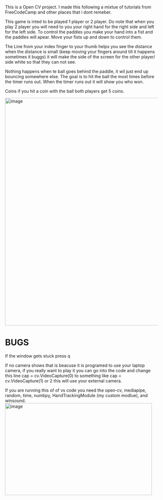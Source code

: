 This is a Open CV project. I made this following a mixtue of tutorials from FreeCodeCamp and other places that i dont remeber.

This game is inted to be played 1 player or 2 player. Do note that when you play 2 player you will need to you your right hand for the right side and left for the left side. 
To control the paddles you make your hand into a fist and the paddles will apear. Move your fists up and down to control them.

The Line from your index finger to your thumb helps you see the distance when the distance is small (keep moving your fingers around till it happens sometimes it buggs) it will make the side of the screen for the other player/ side white so that they can not see. 

Nothing happens when te ball goes behind the paddle, it wil just end up bouncing somewhere else. The goal is to hit the ball the most times before the timer runs out. When the timer runs out it will show you who won.

Coins if you hit a coin with the ball both players get 5 coins.


<img width="928" height="749" alt="image" src="https://github.com/user-attachments/assets/783e5d38-5d4f-4eab-8f1b-7ce243c6363b" />

# BUGS
If the window gets stuck press q

If no camera shows that is beacuse it is programed to use your laptop camera, if you really want to play it you can go into the code and change this line 
cap = cv.VideoCapture(0) to something like cap = cv.VideoCapture(1) or 2 this will use your external camera.

If you are running this of of vs code you need the open-cv, mediapipe, random, time, numbpy, HandTrackingModule (my custom modlue), and winsound.<img width="484" height="303" alt="image" src="https://github.com/user-attachments/assets/afdc6e86-d049-4de0-8a41-e56f6584da6c" />





